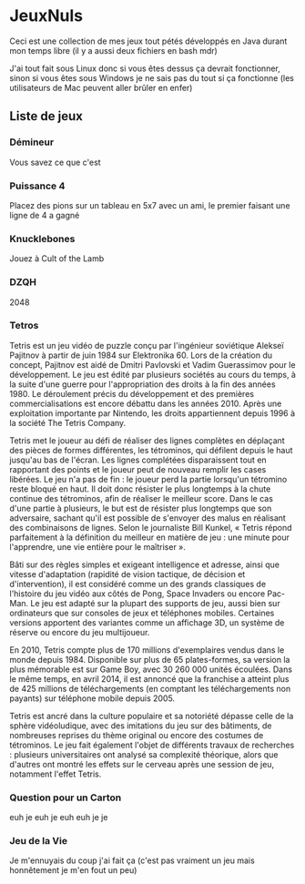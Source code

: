 # JeuxNuls

Ceci est une collection de mes jeux tout pétés développés en Java durant mon temps libre (il y a aussi deux fichiers en bash mdr)

J'ai tout fait sous Linux donc si vous êtes dessus ça devrait fonctionner, sinon si vous êtes sous Windows je ne sais pas du tout si ça fonctionne (les utilisateurs de Mac peuvent aller brûler en enfer)

## Liste de jeux

### Démineur

Vous savez ce que c'est

### Puissance 4

Placez des pions sur un tableau en 5x7 avec un ami, le premier faisant une ligne de 4 a gagné

### Knucklebones

Jouez à Cult of the Lamb

### DZQH

2048

### Tetros

Tetris est un jeu vidéo de puzzle conçu par l'ingénieur soviétique Alekseï Pajitnov à partir de juin 1984 sur Elektronika 60. Lors de la création du concept, Pajitnov est aidé de Dmitri Pavlovski et Vadim Guerassimov pour le développement. Le jeu est édité par plusieurs sociétés au cours du temps, à la suite d'une guerre pour l'appropriation des droits à la fin des années 1980. Le déroulement précis du développement et des premières commercialisations est encore débattu dans les années 2010. Après une exploitation importante par Nintendo, les droits appartiennent depuis 1996 à la société The Tetris Company.

Tetris met le joueur au défi de réaliser des lignes complètes en déplaçant des pièces de formes différentes, les tétrominos, qui défilent depuis le haut jusqu'au bas de l'écran. Les lignes complétées disparaissent tout en rapportant des points et le joueur peut de nouveau remplir les cases libérées. Le jeu n'a pas de fin : le joueur perd la partie lorsqu'un tétromino reste bloqué en haut. Il doit donc résister le plus longtemps à la chute continue des tétrominos, afin de réaliser le meilleur score. Dans le cas d'une partie à plusieurs, le but est de résister plus longtemps que son adversaire, sachant qu'il est possible de s'envoyer des malus en réalisant des combinaisons de lignes. Selon le journaliste Bill Kunkel, « Tetris répond parfaitement à la définition du meilleur en matière de jeu : une minute pour l'apprendre, une vie entière pour le maîtriser ».

Bâti sur des règles simples et exigeant intelligence et adresse, ainsi que vitesse d'adaptation (rapidité de vision tactique, de décision et d'intervention), il est considéré comme un des grands classiques de l'histoire du jeu vidéo aux côtés de Pong, Space Invaders ou encore Pac-Man. Le jeu est adapté sur la plupart des supports de jeu, aussi bien sur ordinateurs que sur consoles de jeux et téléphones mobiles. Certaines versions apportent des variantes comme un affichage 3D, un système de réserve ou encore du jeu multijoueur.

En 2010, Tetris compte plus de 170 millions d'exemplaires vendus dans le monde depuis 1984. Disponible sur plus de 65 plates-formes, sa version la plus mémorable est sur Game Boy, avec 30 260 000 unités écoulées. Dans le même temps, en avril 2014, il est annoncé que la franchise a atteint plus de 425 millions de téléchargements (en comptant les téléchargements non payants) sur téléphone mobile depuis 2005.

Tetris est ancré dans la culture populaire et sa notoriété dépasse celle de la sphère vidéoludique, avec des imitations du jeu sur des bâtiments, de nombreuses reprises du thème original ou encore des costumes de tétrominos. Le jeu fait également l'objet de différents travaux de recherches : plusieurs universitaires ont analysé sa complexité théorique, alors que d'autres ont montré les effets sur le cerveau après une session de jeu, notamment l'effet Tetris.

### Question pour un Carton

euh je euh je euh euh je je

### Jeu de la Vie

Je m'ennuyais du coup j'ai fait ça (c'est pas vraiment un jeu mais honnêtement je m'en fout un peu)